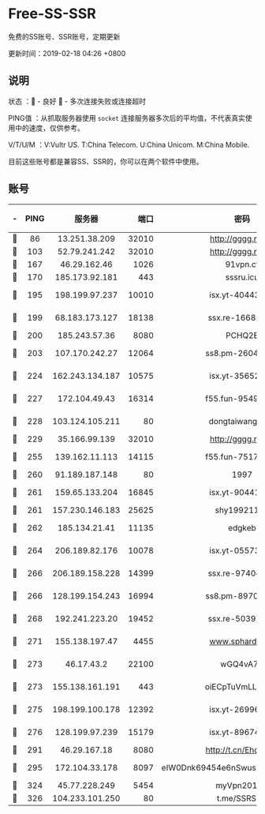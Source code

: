# Free-SS-SSR

免费的SS账号、SSR账号，定期更新

更新时间：2019-02-18 04:26 +0800

## 说明

状态     ：🙂 - 良好 🙁 - 多次连接失败或连接超时

PING值   ：从抓取服务器使用 `socket` 连接服务器多次后的平均值，不代表真实使用中的速度，仅供参考。

V/T/U/M  ：V:Vultr US. T:China Telecom. U:China Unicom. M:China Mobile.

目前这些账号都是兼容SS、SSR的，你可以在两个软件中使用。

## 账号

|-|PING|服务器|端口|密码|加密方式|区域|V/T/U/M|
|:----:|:----:|:-----:|-----:|:----:|:----:|:----:|:----:|
|🙂|86|13.251.38.209|32010|http://gggg.rocks|chacha20|SG|10↑/10↑/10↑/10↑|
|🙂|103|52.79.241.242|32010|http://gggg.rocks|chacha20|KR|10↑/10↑/10↑/10↑|
|🙂|167|46.29.162.46|1026|91vpn.cf|rc4-md5|RU|10↑/10↑/10↑/10↑|
|🙂|170|185.173.92.181|443|sssru.icu|rc4-md5|RU|10↑/10↑/10↑/10↑|
|🙂|195|198.199.97.237|10010|isx.yt-40443198|aes-256-cfb|US|10↑/10↑/10↑/10↑|
|🙂|199|68.183.173.127|18138|ssx.re-16682458|aes-256-cfb|US|7↑/6↑/6↑/6↑|
|🙂|200|185.243.57.36|8080|PCHQ2E|rc4-md5|US|10↑/10↑/10↑/10↑|
|🙂|203|107.170.242.27|12064|ss8.pm-26048071|aes-256-cfb|US|10↑/10↑/9↑/10↑|
|🙂|224|162.243.134.187|10575|isx.yt-35652287|aes-256-cfb|US|10↑/10↑/10↑/10↑|
|🙂|227|172.104.49.43|16314|f55.fun-95495483|aes-256-cfb|SG|7↑/6↑/6↑/6↑|
|🙂|228|103.124.105.211|80|dongtaiwang.com|aes-256-cfb|US|10↑/10↑/10↑/10↑|
|🙂|229|35.166.99.139|32010|http://gggg.rocks|chacha20|US|10↑/10↑/10↑/10↑|
|🙂|255|139.162.11.113|14115|f55.fun-75179094|aes-256-cfb|SG|10↑/10↑/9↑/10↑|
|🙂|260|91.189.187.148|80|1997|chacha20|US|10↑/10↑/10↑/10↑|
|🙂|261|159.65.133.204|16845|isx.yt-90441327|aes-256-cfb|SG|10↑/10↑/10↑/10↑|
|🙂|261|157.230.146.183|25625|shy19921124|rc4-md5|US|10↑/10↑/10↑/10↑|
|🙂|262|185.134.21.41|11135|edgkeb|aes-256-cfb|GB|10↑/10↑/10↑/10↑|
|🙂|264|206.189.82.176|10078|isx.yt-05573873|aes-256-cfb|SG|10↑/10↑/10↑/10↑|
|🙂|266|206.189.158.228|14399|ssx.re-97404783|aes-256-cfb|SG|7↑/6↑/6↑/6↑|
|🙂|266|128.199.154.243|16994|ss8.pm-89707605|aes-256-cfb|SG|10↑/10↑/9↑/10↑|
|🙂|268|192.241.223.20|19452|ssx.re-50397687|aes-256-cfb|US|7↑/6↑/6↑/6↑|
|🙂|271|155.138.197.47|4455|www.sphard.com|aes-256-cfb|US|8↑/10↑/8↑/10↑|
|🙂|273|46.17.43.2|22100|wGQ4vA7D|aes-256-gcm|RU|10↑/10↑/10↑/10↑|
|🙂|273|155.138.161.191|443|oiECpTuVmLLxk4Ts|aes-256-cfb|US|10↑/10↑/10↑/10↑|
|🙂|275|198.199.100.178|12392|isx.yt-26996386|aes-256-cfb|US|10↑/10↑/10↑/10↑|
|🙂|276|128.199.97.239|15179|isx.yt-89674544|aes-256-cfb|SG|10↑/10↑/10↑/10↑|
|🙂|291|46.29.167.18|8080|http://t.cn/EhdmTxe|rc4-md5|RU|10↑/10↑/10↑/10↑|
|🙂|295|172.104.33.178|8097|eIW0Dnk69454e6nSwuspv9DmS201tQ0D|aes-256-cfb|SG|10↑/10↑/10↑/10↑|
|🙂|324|45.77.228.249|5454|myVpn2019[]|rc4-md5|GB|10↑/10↑/10↑/10↑|
|🙂|326|104.233.101.250|80|t.me/SSRSUB|rc4-md5|CA|10↑/10↑/10↑/10↑|

